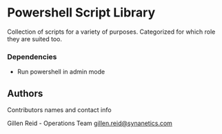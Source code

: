 # Powershell Script Library

Collection of scripts for a variety of purposes. Categorized for which role they are suited too.

### Dependencies

* Run powershell in admin mode

## Authors

Contributors names and contact info

Gillen Reid - Operations Team
gillen.reid@synanetics.com
